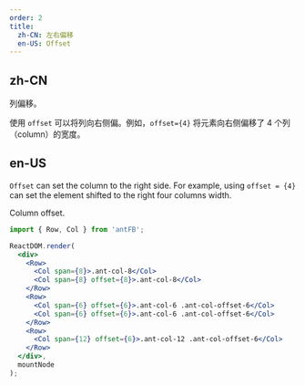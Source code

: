 ```yaml
---
order: 2
title: 
  zh-CN: 左右偏移
  en-US: Offset
---
```


## zh-CN

列偏移。

使用 `offset` 可以将列向右侧偏。例如，`offset={4}` 将元素向右侧偏移了 4 个列（column）的宽度。

## en-US

`Offset` can set the column to the right side. For example, using `offset = {4}` can set the element shifted to the right four columns width.

Column offset.


````jsx
import { Row, Col } from 'antFB';

ReactDOM.render(
  <div>
    <Row>
      <Col span={8}>.ant-col-8</Col>
      <Col span={8} offset={8}>.ant-col-8</Col>
    </Row>
    <Row>
      <Col span={6} offset={6}>.ant-col-6 .ant-col-offset-6</Col>
      <Col span={6} offset={6}>.ant-col-6 .ant-col-offset-6</Col>
    </Row>
    <Row>
      <Col span={12} offset={6}>.ant-col-12 .ant-col-offset-6</Col>
    </Row>
  </div>,
  mountNode
);
````
